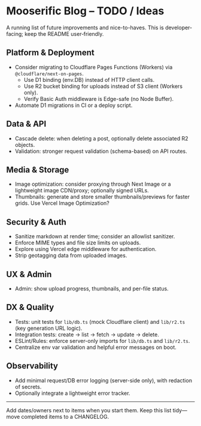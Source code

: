 # Mooserific Blog – TODO / Ideas

A running list of future improvements and nice-to-haves. This is developer-facing; keep the README user‑friendly.

## Platform & Deployment
- Consider migrating to Cloudflare Pages Functions (Workers) via `@cloudflare/next-on-pages`.
  - Use D1 binding (env.DB) instead of HTTP client calls.
  - Use R2 bucket binding for uploads instead of S3 client (Workers only).
  - Verify Basic Auth middleware is Edge-safe (no Node Buffer).
- Automate D1 migrations in CI or a deploy script.

## Data & API
- Cascade delete: when deleting a post, optionally delete associated R2 objects.
- Validation: stronger request validation (schema-based) on API routes.

## Media & Storage
- Image optimization: consider proxying through Next Image or a lightweight image CDN/proxy; optionally signed URLs.
- Thumbnails: generate and store smaller thumbnails/previews for faster grids. Use Vercel Image Optimization?

## Security & Auth
- Sanitize markdown at render time; consider an allowlist sanitizer.
- Enforce MIME types and file size limits on uploads.
- Explore using Vercel edge middleware for authentication.
- Strip geotagging data from uploaded images.

## UX & Admin
- Admin: show upload progress, thumbnails, and per-file status.

## DX & Quality
- Tests: unit tests for `lib/db.ts` (mock Cloudflare client) and `lib/r2.ts` (key generation URL logic).
- Integration tests: create → list → fetch → update → delete.
- ESLint/Rules: enforce server-only imports for `lib/db.ts` and `lib/r2.ts`.
- Centralize env var validation and helpful error messages on boot.

## Observability
- Add minimal request/DB error logging (server-side only), with redaction of secrets.
- Optionally integrate a lightweight error tracker.

---
Add dates/owners next to items when you start them. Keep this list tidy—move completed items to a CHANGELOG.
